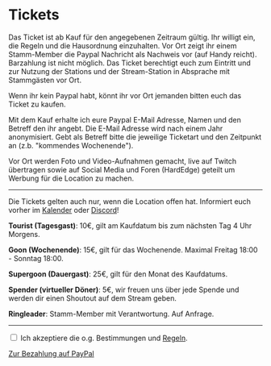 # Tickets

Das Ticket ist ab Kauf für den angegebenen Zeitraum gültig. Ihr willigt ein, die Regeln und die Hausordnung einzuhalten.
Vor Ort zeigt ihr einem Stamm-Member die Paypal Nachricht als Nachweis vor (auf Handy reicht). Barzahlung ist nicht möglich. Das Ticket berechtigt euch zum Eintritt und zur Nutzung der Stations und der Stream-Station in Absprache mit Stammgästen vor Ort.

Wenn ihr kein Paypal habt, könnt ihr vor Ort jemanden bitten euch das Ticket zu kaufen.

Mit dem Kauf erhalte ich eure Paypal E-Mail Adresse, Namen und den Betreff den ihr angebt. Die E-Mail Adresse wird nach einem Jahr anonymisiert. Gebt als Betreff bitte die jeweilige Ticketart und den Zeitpunkt an (z.b. "kommendes Wochenende").

Vor Ort werden Foto und Video-Aufnahmen gemacht, live auf Twitch übertragen sowie auf Social Media und Foren (HardEdge) geteilt um Werbung für die Location zu machen.

<hr>

Die Tickets gelten auch nur, wenn die Location offen hat. Informiert euch vorher im [Kalender](https://calendar.google.com/calendar/embed?src=kqg40hjscfpnkm780rhd7abr5s%40group.calendar.google.com&ctz=Europe%2FBerlin) oder [Discord](https://tinyurl.com/madgearffm)!
 
**Tourist (Tagesgast)**: 10€, gilt am Kaufdatum bis zum nächsten Tag 4 Uhr Morgens.

**Goon (Wochenende)**: 15€, gilt für das Wochenende.
Maximal Freitag 18:00 - Sonntag 18:00.

**Supergoon (Dauergast)**: 25€, gilt für den Monat des Kaufdatums.

**Spender (virtueller Döner)**: 5€, wir freuen uns über jede Spende und werden dir einen Shoutout auf dem Stream geben.

**Ringleader**: Stamm-Member mit Verantwortung. Auf Anfrage.

<hr>

<input type="checkbox" id="gelesen" onclick="gelesen()"> Ich akzeptiere die o.g. Bestimmungen und [Regeln](./regeln.md).

<p id="text" style="display:none">
 
<a href="https://paypal.me/madgearffm/">Zur Bezahlung auf PayPal</a>

</p>
